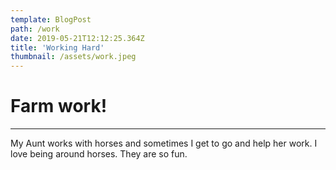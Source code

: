 ```yaml
---
template: BlogPost
path: /work
date: 2019-05-21T12:12:25.364Z
title: 'Working Hard'
thumbnail: /assets/work.jpeg
---
```


# Farm work!

---

My Aunt works with horses and sometimes I get to go and help her work. I love being around horses. They are so fun.
